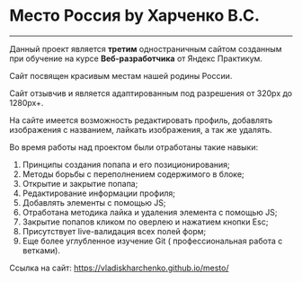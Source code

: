 # Место Россия by Харченко В.С.
------
Данный проект является **третим** одностраничным сайтом созданным при обучение на курсе **Веб-разработчика** от Яндекс Практикум.

Сайт посвящен красивым местам нашей родины России.

Сайт отзывчив и является адаптированным под разрешения от 320px до 1280px+.

На сайте имеется возможность редактировать профиль, добавлять изображения с названием,
лайкать изображения, а так же удалять.

Во время работы над проектом были отработаны такие навыки:
1. Принципы создания попапа и его позиционирования;
2. Методы борьбы с переполнением содержимого в блоке;
3. Открытие и закрытие попапа;
4. Редактирование информации профиля;
5. Добавлять элементы с помощью JS;
6. Отработана методика лайка и удаления элемента с помощью JS;
7. Закрытие попапов кликом по оверлею и нажатием кнопки Esc;
8. Присутствует live-валидация всех полей форм;
5. Еще более углубленное изучение Git ( профессиональная работа с ветками).

Ссылка на сайт: https://vladiskharchenko.github.io/mesto/

